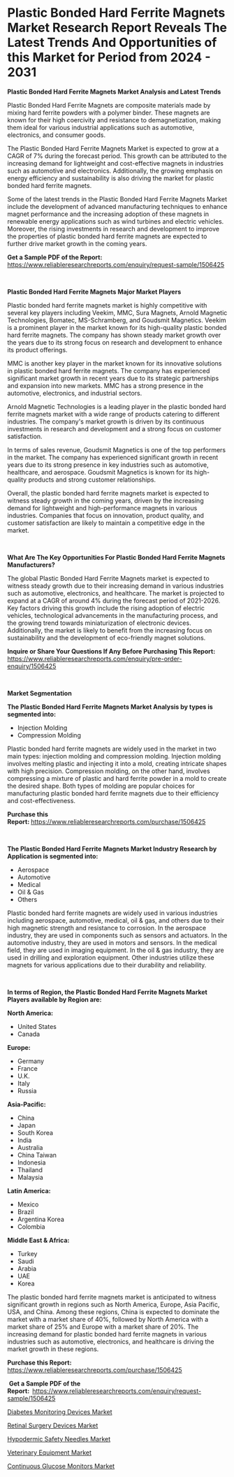 <p><h1>Plastic Bonded Hard Ferrite Magnets Market Research Report Reveals The Latest Trends And Opportunities of this Market for Period from 2024 - 2031</h1></p><p><strong>Plastic Bonded Hard Ferrite Magnets Market Analysis and Latest Trends</strong></p>
<p><p>Plastic Bonded Hard Ferrite Magnets are composite materials made by mixing hard ferrite powders with a polymer binder. These magnets are known for their high coercivity and resistance to demagnetization, making them ideal for various industrial applications such as automotive, electronics, and consumer goods.</p><p>The Plastic Bonded Hard Ferrite Magnets Market is expected to grow at a CAGR of 7% during the forecast period. This growth can be attributed to the increasing demand for lightweight and cost-effective magnets in industries such as automotive and electronics. Additionally, the growing emphasis on energy efficiency and sustainability is also driving the market for plastic bonded hard ferrite magnets.</p><p>Some of the latest trends in the Plastic Bonded Hard Ferrite Magnets Market include the development of advanced manufacturing techniques to enhance magnet performance and the increasing adoption of these magnets in renewable energy applications such as wind turbines and electric vehicles. Moreover, the rising investments in research and development to improve the properties of plastic bonded hard ferrite magnets are expected to further drive market growth in the coming years.</p></p>
<p><strong>Get a Sample PDF of the Report:&nbsp;</strong> <a href="https://www.reliableresearchreports.com/enquiry/request-sample/1506425">https://www.reliableresearchreports.com/enquiry/request-sample/1506425</a></p>
<p>&nbsp;</p>
<p><strong>Plastic Bonded Hard Ferrite Magnets Major Market Players</strong></p>
<p><p>Plastic bonded hard ferrite magnets market is highly competitive with several key players including Veekim, MMC, Sura Magnets, Arnold Magnetic Technologies, Bomatec, MS-Schramberg, and Goudsmit Magnetics. Veekim is a prominent player in the market known for its high-quality plastic bonded hard ferrite magnets. The company has shown steady market growth over the years due to its strong focus on research and development to enhance its product offerings.</p><p>MMC is another key player in the market known for its innovative solutions in plastic bonded hard ferrite magnets. The company has experienced significant market growth in recent years due to its strategic partnerships and expansion into new markets. MMC has a strong presence in the automotive, electronics, and industrial sectors.</p><p>Arnold Magnetic Technologies is a leading player in the plastic bonded hard ferrite magnets market with a wide range of products catering to different industries. The company's market growth is driven by its continuous investments in research and development and a strong focus on customer satisfaction.</p><p>In terms of sales revenue, Goudsmit Magnetics is one of the top performers in the market. The company has experienced significant growth in recent years due to its strong presence in key industries such as automotive, healthcare, and aerospace. Goudsmit Magnetics is known for its high-quality products and strong customer relationships.</p><p>Overall, the plastic bonded hard ferrite magnets market is expected to witness steady growth in the coming years, driven by the increasing demand for lightweight and high-performance magnets in various industries. Companies that focus on innovation, product quality, and customer satisfaction are likely to maintain a competitive edge in the market.</p></p>
<p>&nbsp;</p>
<p><strong>What Are The Key Opportunities For Plastic Bonded Hard Ferrite Magnets Manufacturers?</strong></p>
<p><p>The global Plastic Bonded Hard Ferrite Magnets market is expected to witness steady growth due to their increasing demand in various industries such as automotive, electronics, and healthcare. The market is projected to expand at a CAGR of around 4% during the forecast period of 2021-2026. Key factors driving this growth include the rising adoption of electric vehicles, technological advancements in the manufacturing process, and the growing trend towards miniaturization of electronic devices. Additionally, the market is likely to benefit from the increasing focus on sustainability and the development of eco-friendly magnet solutions.</p></p>
<p><strong>Inquire or Share Your Questions If Any Before Purchasing This Report:</strong> <a href="https://www.reliableresearchreports.com/enquiry/pre-order-enquiry/1506425">https://www.reliableresearchreports.com/enquiry/pre-order-enquiry/1506425</a></p>
<p>&nbsp;</p>
<p><strong>Market Segmentation</strong></p>
<p><strong>The Plastic Bonded Hard Ferrite Magnets Market Analysis by types is segmented into:</strong></p>
<p><ul><li>Injection Molding</li><li>Compression Molding</li></ul></p>
<p><p>Plastic bonded hard ferrite magnets are widely used in the market in two main types: injection molding and compression molding. Injection molding involves melting plastic and injecting it into a mold, creating intricate shapes with high precision. Compression molding, on the other hand, involves compressing a mixture of plastic and hard ferrite powder in a mold to create the desired shape. Both types of molding are popular choices for manufacturing plastic bonded hard ferrite magnets due to their efficiency and cost-effectiveness.</p></p>
<p><strong>Purchase this Report:&nbsp;</strong><a href="https://www.reliableresearchreports.com/purchase/1506425">https://www.reliableresearchreports.com/purchase/1506425</a></p>
<p>&nbsp;</p>
<p><strong>The Plastic Bonded Hard Ferrite Magnets Market Industry Research by Application is segmented into:</strong></p>
<p><ul><li>Aerospace</li><li>Automotive</li><li>Medical</li><li>Oil & Gas</li><li>Others</li></ul></p>
<p><p>Plastic bonded hard ferrite magnets are widely used in various industries including aerospace, automotive, medical, oil & gas, and others due to their high magnetic strength and resistance to corrosion. In the aerospace industry, they are used in components such as sensors and actuators. In the automotive industry, they are used in motors and sensors. In the medical field, they are used in imaging equipment. In the oil & gas industry, they are used in drilling and exploration equipment. Other industries utilize these magnets for various applications due to their durability and reliability.</p></p>
<p>&nbsp;</p>
<p><strong>In terms of Region, the Plastic Bonded Hard Ferrite Magnets Market Players available by Region are:</strong></p>
<p>
    <p> <strong> North America: </strong>
        <ul>
            <li>United States</li>
            <li>Canada</li>
        </ul>
        </p> 
    <p> <strong> Europe: </strong>
        <ul>
            <li>Germany</li>
            <li>France</li>
            <li>U.K.</li>
            <li>Italy</li>
            <li>Russia</li>
        </ul>
        </p> 
    <p> <strong> Asia-Pacific: </strong>
        <ul>
            <li>China</li>
            <li>Japan</li>
            <li>South Korea</li>
            <li>India</li>
            <li>Australia</li>
            <li>China Taiwan</li>
            <li>Indonesia</li>
            <li>Thailand</li>
            <li>Malaysia</li>
        </ul>
        </p> 
    <p> <strong> Latin America: </strong>
        <ul>
            <li>Mexico</li>
            <li>Brazil</li>
            <li>Argentina Korea</li>
            <li>Colombia</li>
        </ul>
        </p> 
    <p> <strong> Middle East & Africa: </strong>
        <ul>
            <li>Turkey</li>
            <li>Saudi</li>
            <li>Arabia</li>
            <li>UAE</li>
            <li>Korea</li>
        </ul>
    </p>
    </p>
<p><p>The plastic bonded hard ferrite magnets market is anticipated to witness significant growth in regions such as North America, Europe, Asia Pacific, USA, and China. Among these regions, China is expected to dominate the market with a market share of 40%, followed by North America with a market share of 25% and Europe with a market share of 20%. The increasing demand for plastic bonded hard ferrite magnets in various industries such as automotive, electronics, and healthcare is driving the market growth in these regions.</p></p>
<p><strong>Purchase this Report: </strong><a href="https://www.reliableresearchreports.com/purchase/1506425">https://www.reliableresearchreports.com/purchase/1506425</a></p>
<p>&nbsp;<strong>Get a Sample PDF of the Report:&nbsp;&nbsp;</strong><a href="https://www.reliableresearchreports.com/enquiry/request-sample/1506425">https://www.reliableresearchreports.com/enquiry/request-sample/1506425</a></p>
<p><strong></strong></p>
<p><p><a href="https://medium.com/@seanhunt765/diabetes-monitoring-devices-nbsp-market-focuses-on-market-share-size-and-projected-forecast-till-ea9cf1064072">Diabetes Monitoring Devices Market</a></p><p><a href="https://medium.com/@seanhunt765/retinal-surgery-devices-market-furnishes-information-on-market-share-market-trends-and-market-77c65e27d864">Retinal Surgery Devices Market</a></p><p><a href="https://medium.com/@deirdredavies67/hypodermic-safety-needles-market-comprehensive-assessment-by-type-application-and-geography-af62dc259dc3">Hypodermic Safety Needles Market</a></p><p><a href="https://medium.com/@seanhunt765/veterinary-equipment-market-analysis-and-sze-forecasted-for-period-from-2024-to-2031-3e047caab424">Veterinary Equipment Market</a></p><p><a href="https://medium.com/@seanhunt765/continuous-glucose-monitors-market-report-reveals-the-latest-trends-and-growth-opportunities-of-4143e5529322">Continuous Glucose Monitors Market</a></p></p>